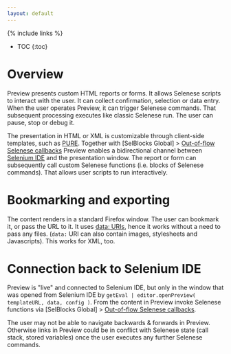 ```yaml
---
layout: default
---
```

{% include links %}
* TOC
{:toc}

# Overview
Preview presents custom HTML reports or forms. It allows Selenese scripts to interact with the user. It can collect confirmation, selection or data entry. When the user operates Preview, it can trigger Selenese commands. That subsequent processing executes like classic Selenese run. The user can pause, stop or debug it.

The presentation in HTML or XML is customizable through client-side templates, such as [PURE](https://github.com/pure/pure). Together with [SelBlocks Global] > [Out-of-flow Selenese callbacks](SelBlocksGlobal#out-of-flow-selenese-callbacks) Preview enables a bidirectional channel between [Selenium IDE](SeleniumIDEtips) and the presentation window. The report or form can subsequently call custom Selenese functions (i.e. blocks of Selenese commands). That allows user scripts to run interactively.

# Bookmarking and exporting
The content renders in a standard Firefox window. The user can bookmark it, or pass the URL to it. It uses [data: URIs](https://developer.mozilla.org/en-US/docs/Web/HTTP/data_URIs), hence it works without a need to pass any files. (`data:` URI can also contain images, stylesheets and Javascripts). This works for XML, too.

# Connection back to Selenium IDE 
Preview is "live" and connected to Selenium IDE, but only in the window that was opened from Selenium IDE by `getEval | editor.openPreview( templateURL, data, config )`. From the content in Preview invoke Selenese functions via [SelBlocks Global] &gt; [Out-of-flow Selenese callbacks](SelBlocksGlobal#out-of-flow-selenese-callbacks).

The user may not be able to navigate backwards & forwards in Preview. Otherwise links in Preview could be in conflict with Selenese state (call stack, stored variables) once the user executes any further Selenese commands.